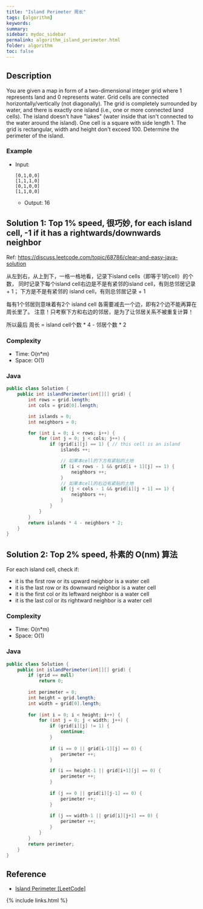 ```yaml
---
title: "Island Perimeter 周长"
tags: [algorithm]
keywords:
summary:
sidebar: mydoc_sidebar
permalink: algorithm_island_perimeter.html
folder: algorithm
toc: false
---
```


## Description
You are given a map in form of a two-dimensional integer grid where 1 represents land and 0 represents water. 
Grid cells are connected horizontally/vertically (not diagonally). 
The grid is completely surrounded by water, and there is exactly one island (i.e., one or more connected land cells). 
The island doesn't have "lakes" (water inside that isn't connected to the water around the island). 
One cell is a square with side length 1. The grid is rectangular, width and height don't exceed 100. 
Determine the perimeter of the island.

### Example
* Input: 
  ```
  [0,1,0,0]
  [1,1,1,0]
  [0,1,0,0]
  [1,1,0,0]
  ```
  * Output: 16

## Solution 1: Top 1% speed, 很巧妙, for each island cell, -1 if it has a rightwards/downwards neighbor
Ref: https://discuss.leetcode.com/topic/68786/clear-and-easy-java-solution

从左到右，从上到下，一格一格地看，记录下island cells（即等于1的cell）的个数，
同时记录下每个island cell右边是不是有紧邻的island cell，有则总邻居记录 + 1；
下方是不是有紧邻的 island cell，有则总邻居记录 + 1

每有1个邻居则意味着有2个 island cell 各需要减去一个边，即有2个边不能再算在周长里了。
注意！只考察下方和右边的邻居，是为了让邻居关系不被重复计算！

所以最后 周长 = island cell个数 * 4 - 邻居个数 * 2

### Complexity
* Time: O(n*m)
* Space: O(1)

### Java
```java
public class Solution {
    public int islandPerimeter(int[][] grid) {
        int rows = grid.length;
        int cols = grid[0].length;

        int islands = 0;
        int neighbors = 0;

        for (int i = 0; i < rows; i++) {
            for (int j = 0; j < cols; j++) {
                if (grid[i][j] == 1) { // this cell is an island
                    islands ++;

                    // 如果本cell的下方有紧贴的土地
                    if (i < rows - 1 && grid[i + 1][j] == 1) {
                        neighbors ++;
                    }
                    // 如果本cell的右边有紧贴的土地
                    if (j < cols - 1 && grid[i][j + 1] == 1) {
                        neighbors ++;
                    }
                }
            }
        }
        return islands * 4 - neighbors * 2;
    }
}
```

## Solution 2: Top 2% speed, 朴素的 O(nm) 算法
For each island cell, check if:
* it is the first row or its upward neighbor is a water cell
* it is the last row or its downward neighbor is a water cell
* it is the first col or its leftward neighbor is a water cell
* it is the last col or its rightward neighbor is a water cell

### Complexity
* Time: O(n*m)
* Space: O(1)

### Java
```java
public class Solution {
    public int islandPerimeter(int[][] grid) {
        if (grid == null)
            return 0;
        
        int perimeter = 0;
        int height = grid.length;
        int width = grid[0].length;
        
        for (int i = 0; i < height; i++) {
            for (int j = 0; j < width; j++) {
                if (grid[i][j] != 1) {
                    continue;
                }
                
                if (i == 0 || grid[i-1][j] == 0) {
                    perimeter ++;
                }

                if (i == height-1 || grid[i+1][j] == 0) {
                    perimeter ++;
                }
                
                if (j == 0 || grid[i][j-1] == 0) {
                    perimeter ++;
                }
                    
                if (j == width-1 || grid[i][j+1] == 0) {
                    perimeter ++;
                }
            }
        }
        return perimeter;
    }
}
```

## Reference
* [Island Perimeter [LeetCode]](https://leetcode.com/problems/island-perimeter/)

{% include links.html %}
